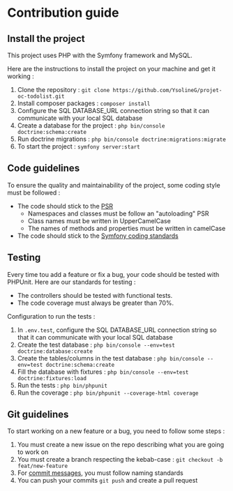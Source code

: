 # Contribution guide

## Install the project

This project uses PHP with the Symfony framework and MySQL.

Here are the instructions to install the project on your machine and get it working :

1.  Clone the repository : `git clone https://github.com/YsolineG/projet-oc-todolist.git`
2.  Install composer packages : `composer install`
3.  Configure the SQL DATABASE_URL connection string so that it can communicate with your local SQL database
4.  Create a database for the project : `php bin/console doctrine:schema:create`
5.  Run doctrine migrations : `php bin/console doctrine:migrations:migrate`
6.  To start the project : `symfony server:start`

## Code guidelines

To ensure the quality and maintainability of the project, some coding style must be followed :

-   The code should stick to the [PSR](https://www.php-fig.org/psr/)
    -   Namespaces and classes must be follow an "autoloading" PSR
    -   Class names must be written in UpperCamelCase
    -   The names of methods and properties must be written in camelCase
-   The code should stick to the [Symfony coding standards](https://symfony.com/doc/4.4/contributing/code/standards.html)

## Testing

Every time tou add a feature or fix a bug, your code should be tested with PHPUnit. Here are our standards for testing :

-   The controllers should be tested with functional tests.
-   The code coverage must always be greater than 70%.

Configuration to run the tests :

1.  In `.env.test`, configure the SQL DATABASE_URL connection string so that it can communicate with your local SQL database
2.  Create the test database : `php bin/console --env=test doctrine:database:create`
3.  Create the tables/columns in the test database : `php bin/console --env=test doctrine:schema:create`
4.  Fill the database with fixtures : `php bin/console --env=test doctrine:fixtures:load`
5.  Run the tests : `php bin/phpunit`
6.  Run the coverage : `php bin/phpunit --coverage-html coverage`
    
## Git guidelines

To start working on a new feature or a bug, you need to follow some steps :

1.  You must create a new issue on the repo describing what you are going to work on
2.  You must create a branch respecting the kebab-case : `git checkout -b feat/new-feature`
3.  For [commit messages](https://www.conventionalcommits.org/en/v1.0.0/), you must follow naming standards
4.  You can push your commits `git push` and create a pull request
